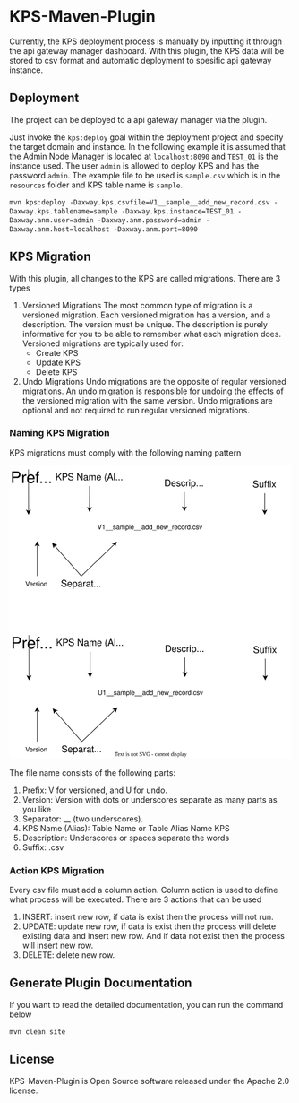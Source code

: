 # KPS-Maven-Plugin

Currently, the KPS deployment process is manually by inputting it through the api gateway manager dashboard. With this plugin, the KPS data will be stored to csv format and automatic deployment to spesific api gateway instance.

## Deployment

The project can be deployed to a api gateway manager via the plugin.

Just invoke the `kps:deploy` goal within the deployment project and specify the target domain and instance. In the following example it is assumed that the Admin Node Manager is located at `localhost:8090` and `TEST_01` is the instance used. The user `admin` is allowed to deploy KPS and has the password `admin`. The example file to be used is `sample.csv` which is in the `resources` folder and KPS table name is `sample`.

```shell
mvn kps:deploy -Daxway.kps.csvfile=V1__sample__add_new_record.csv -Daxway.kps.tablename=sample -Daxway.kps.instance=TEST_01 -Daxway.anm.user=admin -Daxway.anm.password=admin -Daxway.anm.host=localhost -Daxway.anm.port=8090
```

## KPS Migration

With this plugin, all changes to the KPS are called migrations. There are 3 types

1. Versioned Migrations
   The most common type of migration is a versioned migration. Each versioned migration has a version, and a description. The version must be unique. The description is purely informative for you to be able to remember what each migration does.
   Versioned migrations are typically used for:
   - Create KPS
   - Update KPS
   - Delete KPS
2. Undo Migrations
   Undo migrations are the opposite of regular versioned migrations. An undo migration is responsible for undoing the effects of the versioned migration with the same version. Undo migrations are optional and not required to run regular versioned migrations.

### Naming KPS Migration

KPS migrations must comply with the following naming pattern

![naming KPS Migration](naming.svg)

The file name consists of the following parts:

1. Prefix: V for versioned, and U for undo.
2. Version: Version with dots or underscores separate as many parts as you like
3. Separator: __ (two underscores).
4. KPS Name (Alias): Table Name or Table Alias Name KPS
5. Description: Underscores or spaces separate the words
6. Suffix: .csv

### Action KPS Migration

Every csv file must add a column action. Column action is used to define what process will be executed. 
There are 3 actions that can be used

1. INSERT: insert new row, if data is exist then the process will not run.
2. UPDATE: update new row, if data is exist then the process will delete existing data and insert new row. And if data not exist then the process will insert new row.
3. DELETE: delete new row.

## Generate Plugin Documentation

If you want to read the detailed documentation, you can run the command below

```shell
mvn clean site
```

## License

KPS-Maven-Plugin is Open Source software released under the Apache 2.0 license.